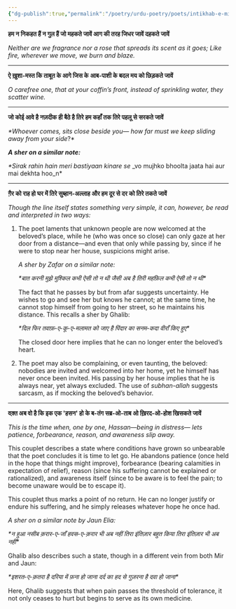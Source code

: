```yaml
---
{"dg-publish":true,"permalink":"/poetry/urdu-poetry/poets/intikhab-e-mir-hassan/hum-kahan-tak-teri-mehfil-se-sarakte-jaave/"}
---
```




**हम न निकहत हैं न गुल हैं जो महकते जावें
आग की तरह जिधर जावें दहकते जावें**

*Neither are we fragrance nor a rose that spreads its scent as it goes;
Like fire, wherever we move, we burn and blaze.*

---

**ऐ ख़ुशा-मस्त कि ताबूत के आगे जिस के**
**आब-पाशी के बदल मय को छिड़कते जावें**

*O carefree one, that at your coffin’s front,
instead of sprinkling water, they scatter wine.*

---

**जो कोई आवे है नज़दीक ही बैठे है तिरे
हम कहाँ तक तिरे पहलू से सरकते जावें**

_*Whoever comes, sits close beside you—_
_how far must we keep sliding away from your side_?*

**_A sher on a similar note:_**

_*Sirak rahin hain meri bastiyaan kinare se_
_vo mujhko bhoolta jaata hai aur mai dekhta hoo_n*

---

**ग़ैर को राह हो घर में तिरे सुब्हान-अल्लाह
और हम दूर से दर को तिरे तकते जावें**

_Though the line itself states something very simple, it can, however, be read and interpreted in two ways:_

1. The poet laments that unknown people are now welcomed at the beloved’s place, while he (who was once so close) can only gaze at her door from a distance—and even that only while passing by, since if he were to stop near her house, suspicions might arise.
    
    _A sher by Zafar on a similar note:_
    
    _*बात करनी मुझे मुश्किल कभी ऐसी तो न थी_
    _जैसी अब है तिरी महफ़िल कभी ऐसी तो न थी*_
    
    The fact that he passes by but from afar suggests uncertainty. He wishes to go and see her but knows he cannot; at the same time, he cannot stop himself from going to her street, so he maintains his distance. This recalls a sher by Ghalib:
    
    _*दिल फिर तवाफ़-ए-कू-ए-मलामत को जाए है_
    _पिंदार का सनम-कदा वीराँ किए हुए*_
    
    The closed door here implies that he can no longer enter the beloved’s heart.
    
2. The poet may also be complaining, or even taunting, the beloved: nobodies are invited and welcomed into her home, yet he himself has never once been invited. His passing by her house implies that he is always near, yet always excluded. The use of _subhan-allah_ suggests sarcasm, as if mocking the beloved’s behavior.

---

**वक़्त अब वो है कि इक एक 'हसन' हो के ब-तंग
सब्र-ओ-ताब ओ ख़िरद-ओ-होश खिसकते जावें**

*This is the time when, one by one, Hassan—being in distress—
lets patience, forbearance, reason, and awareness slip away.*

This couplet describes a state where conditions have grown so unbearable that the poet concludes it is time to let go. He abandons patience (once held in the hope that things might improve), forbearance (bearing calamities in expectation of relief), reason (since his suffering cannot be explained or rationalized), and awareness itself (since to be aware is to feel the pain; to become unaware would be to escape it).

This couplet thus marks a point of no return. He can no longer justify or endure his suffering, and he simply releases whatever hope he once had.

_A sher on a similar note by Jaun Elia:_

_*न हुआ नसीब क़रार-ए-जाँ हवस-ए-क़रार भी अब नहीं_
_तिरा इंतिज़ार बहुत किया तिरा इंतिज़ार भी अब नहीं*_

Ghalib also describes such a state, though in a different vein from both Mir and Jaun:

_*इशरत-ए-क़तरा है दरिया में फ़ना हो जाना_
_दर्द का हद से गुज़रना है दवा हो जाना*_

Here, Ghalib suggests that when pain passes the threshold of tolerance, it not only ceases to hurt but begins to serve as its own medicine.